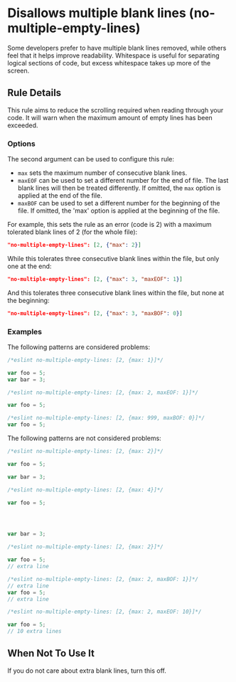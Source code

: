 # Disallows multiple blank lines (no-multiple-empty-lines)

Some developers prefer to have multiple blank lines removed, while others feel that it helps improve readability. Whitespace is useful for separating logical sections of code, but excess whitespace takes up more of the screen.


## Rule Details

This rule aims to reduce the scrolling required when reading through your code. It will warn when the maximum amount of empty lines has been exceeded.

### Options

The second argument can be used to configure this rule:

* `max` sets the maximum number of consecutive blank lines.
* `maxEOF` can be used to set a different number for the end of file. The last
  blank lines will then be treated differently. If omitted, the `max` option is
  applied at the end of the file.
* `maxBOF` can be used to set a different number for the beginning of the file.
  If omitted, the 'max' option is applied at the beginning of the file.

For example, this sets the rule as an error (code is 2) with a maximum
tolerated blank lines of 2 (for the whole file):

```json
"no-multiple-empty-lines": [2, {"max": 2}]
```

While this tolerates three consecutive blank lines within the file, but only
one at the end:

```json
"no-multiple-empty-lines": [2, {"max": 3, "maxEOF": 1}]
```

And this tolerates three consecutive blank lines within the file, but none at
the beginning:

```json
"no-multiple-empty-lines": [2, {"max": 3, "maxBOF": 0}]
```


### Examples

The following patterns are considered problems:

```js
/*eslint no-multiple-empty-lines: [2, {max: 1}]*/

var foo = 5;
var bar = 3;

```

```js
/*eslint no-multiple-empty-lines: [2, {max: 2, maxEOF: 1}]*/

var foo = 5;
```

```js
/*eslint no-multiple-empty-lines: [2, {max: 999, maxBOF: 0}]*/
var foo = 5;
```

The following patterns are not considered problems:

```js
/*eslint no-multiple-empty-lines: [2, {max: 2}]*/

var foo = 5;

var bar = 3;
```

```js
/*eslint no-multiple-empty-lines: [2, {max: 4}]*/

var foo = 5;




var bar = 3;
```

```js
/*eslint no-multiple-empty-lines: [2, {max: 2}]*/

var foo = 5;
// extra line
```

```js
/*eslint no-multiple-empty-lines: [2, {max: 2, maxBOF: 1}]*/
// extra line
var foo = 5;
// extra line
```

```js
/*eslint no-multiple-empty-lines: [2, {max: 2, maxEOF: 10}]*/

var foo = 5;
// 10 extra lines
```

## When Not To Use It

If you do not care about extra blank lines, turn this off.
